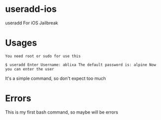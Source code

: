 # useradd-ios
useradd For iOS Jailbreak

# Usages

``You need root or sudo for use this``

`$ useradd
Enter Username: ablixa
The default password is: alpine
Now you can enter the user
`

It's a simple command, so don't expect too much

# Errors

This is my first bash command, so maybe will be errors
